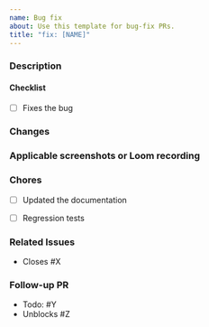 ```yaml
---
name: Bug fix
about: Use this template for bug-fix PRs.
title: "fix: [NAME]"
---
```


### Description

<!-- Describe the bug -->

#### Checklist
<!-- Add additional items for WIP pull requests -->

- [ ] Fixes the bug

### Changes

<!-- Describe the changes you made to fix the bug -->

### Applicable screenshots or Loom recording

### Chores

<!-- Housekeeping tasks. If any are not relevant to your PR, delete them instead of checking -->

- [ ] Updated the documentation
- [ ] Regression tests


### Related Issues

<!-- Link to any related issues. You can just type in their # and github will link for you. If this PR will close an issue, list it as "Closes #123" and that issue will automatically be closed when the PR is merged. -->

- Closes #X


### Follow-up PR

<!-- Notes on related tasks that will come after this PR. Create and link to new issues when appropriate. -->

- Todo: #Y
- Unblocks #Z

